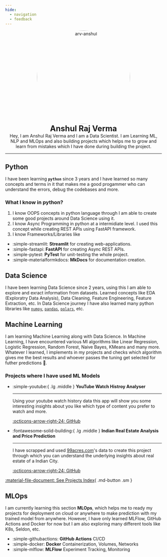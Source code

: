 ```yaml
---
hide:
  - navigation
  - feedback
---
```


<style>
  article > h1 { display: none; }
</style>

<p style="text-align: center; margin: 0px;">
  <img src="https://avatars.githubusercontent.com/u/111767754?v=4" alt="arv-anshul" style="width: 300px; border-radius: 50%;" />

  <p style="text-align: center; font-size: 25px; margin: 0px;"><strong>Anshul Raj Verma</strong></p>
  <p style="text-align: center; margin: 0px;">
    Hey, I am Anshul Raj Verma and I am a Data Scientist. I am Learning ML, NLP and MLOps and also building projects which helps me to grow and learn from mistakes which I have done during building the project.
  </p>
</p>

---

## Python

I have been learning **`python`** since 3 years and I have learned so many concepts and terms in it that makes me a good progammer who can understand the errors, debug the codebases and more.

### What I know in python?

1.  I know OOPS concepts in python language through I am able to create some good projects around Data Science using it.
2.  I know Async Programming in python at a intermidiate level. I used this concept while creating REST APIs using FastAPI framework.
3.  I know Frameworks/Libraries like

<div class="grid cards" markdown>

- :simple-streamlit: **Streamlit** for creating web-applications.
- :simple-fastapi: **FastAPI** for creating Async REST APIs.
- :simple-pytest: **PyTest** for unit-testing the whole project.
- :simple-materialformkdocs: **MkDocs** for documentation creation.

</div>

## Data Science

I have been learning Data Science since 2 years, using this I am able to explore and exract information from datasets. Learned concepts like EDA (Exploratry Data Analysis), Data Cleaning, Feature Engineering, Feature Extraction, etc.
In Data Science journey I have also learned many python libraries like [`numpy`](https://numpy.org/doc/), [`pandas`](https://pandas.pydata.org/docs/), [`polars`](https://pola.rs), etc.

## Machine Learning

I am learning Machine Learning along with Data Science. In Machine Learning, I have encountered various Ml algorithms like Linear Regression, Logistic Regression, Random Forest, Naive Bayes, KMeans and many more. Whatever I learned, I implements in my projects and checks which algorithm gives me the best results and whoever passes the tuning get selected for futher predictions 🧐.

### Projects where I have used ML Models

<div class="grid cards" markdown>

  - :simple-youtube:{ .lg .middle } **YouTube Watch Histroy Analyser**

    ---

    Using your youtube watch history data this app will show you some interesting insights about you like which type of content you prefer to watch and more.

    [:octicons-arrow-right-24: GitHub](https://github.com/arv-anshul/yt-watch-history)

  - :fontawesome-solid-building:{ .lg .middle } **Indian Real Estate Analysis and Price Prediction**

    ---

    I have scrapped and used [99acres.com](https://99acres.com)'s data to create this project through which you can understand the underlying insights about real estate of a Indian City.

    [:octicons-arrow-right-24: GitHub](https://github.com/arv-anshul/campusx-real-estate)

</div>

[:material-file-document: See Projects Index](./projects){ .md-button .sm }

## MLOps

I am currently learning this section **MLOps**, which helps me to ready my projects for deployment on cloud or anywhere to make prediction with my trained model from anywhere. However, I have only learned MLFlow, GitHub Actions and Docker for now but I am also exploring many different tools like K8s, Seldon, etc.

<div class="grid cards" markdown>

- :simple-githubactions: **GitHub Actions** CI/CD
- :simple-docker: **Docker** Containerization, Volumes, Networks
- :simple-mlflow: **MLFlow** Experiment Tracking, Monitoring

</div>
